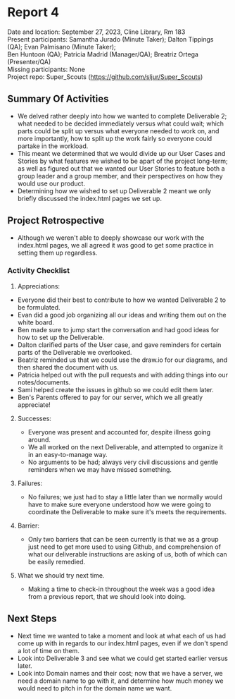 # Report 4
Date and location: September 27, 2023, Cline Library, Rm 183 <br>
Present participants: Samantha Jurado (Minute Taker); Dalton Tippings (QA); Evan Palmisano (Minute Taker);<br>
Ben Huntoon (QA); Patricia Madrid (Manager/QA); Breatriz Ortega (Presenter/QA)<br>
Missing participants: None<br>
Project repo: Super_Scouts (https://github.com/sljur/Super_Scouts)<br>

## Summary Of Activities
- We delved rather deeply into how we wanted to complete Deliverable 2; what needed to be decided immediately versus what could wait;
which parts could be split up versus what everyone needed to work on, and more importantly, how to split up the work fairly so everyone
could partake in the workload.
- This meant we determined that we would divide up our User Cases and Stories by what features we wished to be apart of the project long-term;
as well as figured out that we wanted our User Stories to feature both a group leader and a group member, and their perspectives on how they
would use our product.
- Determining how we wished to set up Deliverable 2 meant we only briefly discussed the index.html pages we set up.
  
## Project Retrospective
- Although we weren't able to deeply showcase our work with the index.html pages, we all agreed it was good to get some practice in setting
 them up regardless.

### Activity Checklist 
 1. Appreciations: 
   * Everyone did their best to contribute to how we wanted Deliverable 2 to be formulated.
   * Evan did a good job organizing all our ideas and writing them out on the white board.
   * Ben made sure to jump start the conversation and had good ideas for how to set up the Deliverable.
   * Dalton clarified parts of the User case, and gave reminders for certain parts of the Deliverable we overlooked.
   * Beatriz reminded us that we could use the draw.io for our diagrams, and then shared the document with us.
   * Patricia helped out with the pull requests and with adding things into our notes/documents.
   * Sami helped create the issues in github so we could edit them later.
   * Ben's Parents offered to pay for our server, which we all greatly appreciate! 

2. Successes:
   * Everyone was present and accounted for, despite illness going around.
   * We all worked on the next Deliverable, and attempted to organize it in an easy-to-manage way.
   * No arguments to be had; always very civil discussions and gentle reminders when we may have missed something.

3. Failures: 
   * No failures; we just had to stay a little later than we normally would have to make sure everyone understood how we were going to
    coordinate the Deliverable to make sure it's meets the requirements.

4. Barrier: 
   * Only two barriers that can be seen currently is that we as a group just need to get more used to using Github, and comprehension
    of what our deliverable instructions are asking of us, both of which can be easily remedied.

5. What we should try next time.
   * Making a time to check-in throughout the week was a good idea from a previous report, that we should look into doing.
   
## Next Steps
- Next time we wanted to take a moment and look at what each of us had come up with in regards to our index.html pages, even if we
don't spend a lot of time on them.
- Look into Deliverable 3 and see what we could get started earlier versus later.
- Look into Domain names and their cost; now that we have a server, we need a domain name to go with it, and determine how much money
we would need to pitch in for the domain name we want.
